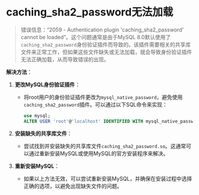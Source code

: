 # caching_sha2_password无法加载

> 错误信息：“2059 - Authentication plugin 'caching_sha2_password' cannot be loaded”。这个问题通常是由于MySQL 8.0默认使用了`caching_sha2_password`身份验证插件而导致的。该插件需要相关的共享库文件来正常工作，但如果这些文件缺失或无法加载，就会导致身份验证插件无法正确加载，从而导致错误的出现。

**解决方法**：

1. **更改MySQL身份验证插件**：
   
   - 将root用户的身份验证插件更改为`mysql_native_password`，避免使用`caching_sha2_password`插件。可以通过以下SQL命令来实现：
     ```sql
     use mysql;
     ALTER USER 'root'@'localhost' IDENTIFIED WITH mysql_native_password BY 'your_password';
     ```
   
2. **安装缺失的共享库文件**：
   - 尝试找到并安装缺失的共享库文件`caching_sha2_password.so`。这通常可以通过重新安装MySQL或使用MySQL的官方安装程序来解决。

3. **重新安装MySQL**：
   - 如果以上方法无效，可以尝试重新安装MySQL，并确保在安装过程中选择正确的选项，以避免出现缺失文件的问题。
